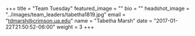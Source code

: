 +++
title = "Team Tuesday"
featured_image = ""
bio = ""
headshot_image = "../images/team_leaders/tabetha1819.jpg"
email = "tdmarsh@crimson.ua.edu"
name = "Tabetha Marsh"
date = "2017-01-22T21:50:52-06:00"
weight = 3
+++
